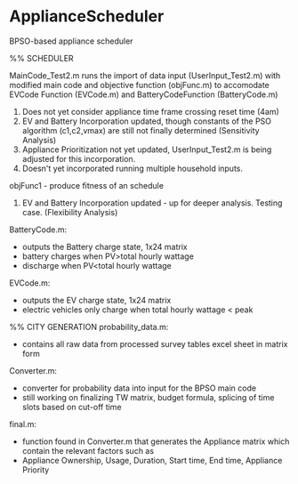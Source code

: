 # ApplianceScheduler
BPSO-based appliance scheduler

%% SCHEDULER

MainCode_Test2.m runs the import of data input (UserInput_Test2.m) with modified main code and objective function (objFunc.m) to accomodate EVCode Function (EVCode.m) and BatteryCodeFunction (BatteryCode.m)
1. Does not yet consider appliance time frame crossing reset time (4am)
2. EV and Battery Incorporation updated, though constants of the PSO algorithm (c1,c2,vmax) are still not finally determined (Sensitivity Analysis)
3. Appliance Prioritization not yet updated, UserInput_Test2.m is being adjusted for this incorporation. 
4. Doesn't yet incorporated running multiple household inputs. 

objFunc1 - produce fitness of an schedule
1. EV and Battery Incorporation updated - up for deeper analysis. Testing case. (Flexibility Analysis)

BatteryCode.m:
- outputs the Battery charge state, 1x24 matrix
- battery charges when PV>total hourly wattage
- discharge when PV<total hourly wattage 

EVCode.m:
- outputs the EV charge state, 1x24 matrix
- electric vehicles only charge when total hourly wattage < peak

%% CITY GENERATION
probability_data.m:
- contains all raw data from processed survey tables excel sheet in matrix form

Converter.m:
- converter for probability data into input for the BPSO main code
- still working on finalizing TW matrix, budget formula, splicing of time slots based on cut-off time

final.m:
- function found in Converter.m that generates the Appliance matrix which contain the relevant factors such as
- Appliance Ownership, Usage, Duration, Start time, End time, Appliance Priority
